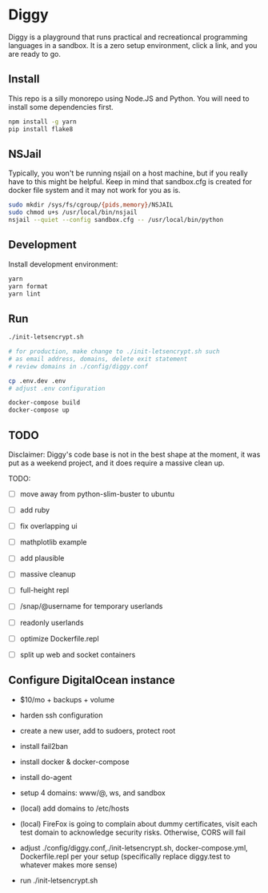 # Diggy

Diggy is a playground that runs practical and recreationcal
programming languages in a sandbox. It is a zero setup environment,
click a link, and you are ready to go.

## Install

This repo is a silly monorepo using Node.JS and Python. You will need
to install some dependencies first.

```bash
npm install -g yarn
pip install flake8
```

## NSJail

Typically, you won't be running nsjail on a host machine, but if you
really have to this might be helpful. Keep in mind that sandbox.cfg is
created for docker file system and it may not work for you as is.

```bash
sudo mkdir /sys/fs/cgroup/{pids,memory}/NSJAIL
sudo chmod u+s /usr/local/bin/nsjail
nsjail --quiet --config sandbox.cfg -- /usr/local/bin/python
```

## Development

Install development environment:

```bash
yarn
yarn format
yarn lint
```

## Run

```bash
./init-letsencrypt.sh

# for production, make change to ./init-letsencrypt.sh such
# as email address, domains, delete exit statement
# review domains in ./config/diggy.conf

cp .env.dev .env
# adjust .env configuration

docker-compose build
docker-compose up
```

## TODO

Disclaimer: Diggy's code base is not in the best shape at the moment,
it was put as a weekend project, and it does require a massive clean
up.

TODO:
  - [ ] move away from python-slim-buster to ubuntu
  - [ ] add ruby
  - [ ] fix overlapping ui
  - [ ] mathplotlib example
  - [ ] add plausible

  - [ ] massive cleanup
  - [ ] full-height repl
  - [ ] /snap/@username for temporary userlands
  - [ ] readonly userlands
  - [ ] optimize Dockerfile.repl
  - [ ] split up web and socket containers

## Configure DigitalOcean instance

- $10/mo + backups + volume
- harden ssh configuration
- create a new user, add to sudoers, protect root
- install fail2ban
- install docker & docker-compose
- install do-agent

- setup 4 domains: www/@, ws, and sandbox
- (local) add domains to /etc/hosts
- (local) FireFox is going to complain about dummy certificates, visit
  each test domain to acknowledge security risks. Otherwise, CORS will fail
- adjust ./config/diggy.conf,./init-letsencrypt.sh,
  docker-compose.yml, Dockerfile.repl per your setup (specifically
  replace diggy.test to whatever makes more sense)
- run ./init-letsencrypt.sh
